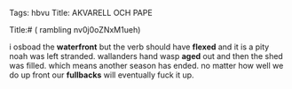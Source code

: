 Tags: hbvu
Title: AKVARELL OCH PAPE
  
<p></p>
Title:# ( rambling nv0j0oZNxM1ueh)  
  
i osboad the **waterfront** but the verb should have **flexed** and it is a pity noah was left stranded. wallanders hand wasp **aged** out and then the shed was filled. which means another season has ended. no matter how well we do up front our **fullbacks** will eventually fuck it up.